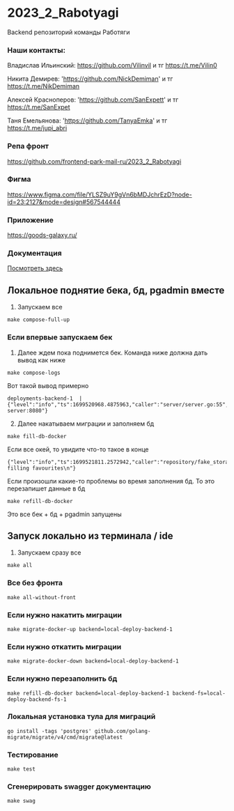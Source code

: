 # 2023_2_Rabotyagi
Backend репозиторий команды Работяги

### Наши контакты:

Владислав Ильинский: https://github.com/Vilinvil и тг https://t.me/Vilin0

Никита Демирев: 'https://github.com/NickDemiman' и тг https://t.me/NikDemiman

Алексей Красноперов: 'https://github.com/SanExpett' и тг https://t.me/SanExpet

Таня Емельянова: 'https://github.com/TanyaEmka' и тг https://t.me/jupi_abri

### Репа фронт
https://github.com/frontend-park-mail-ru/2023_2_Rabotyagi

### Фигма
https://www.figma.com/file/YLSZ9uY9gVn6bMDJchrEzD?node-id=23:2127&mode=design#567544444

### Приложение
https://goods-galaxy.ru/

### Документация
[Посмотреть здесь](docs/swagger.yaml)

## Локальное поднятие бека, бд, pgadmin вместе
1. Запускаем  все
```shell
make compose-full-up
```

### Если впервые запускаем бек
1. Далее ждем пока поднимется бек. Команда ниже должна дать вывод как ниже 
```shell
make compose-logs
```
Вот такой вывод примерно
```
deployments-backend-1  | {"level":"info","ts":1699520968.4875963,"caller":"server/server.go:55","msg":"Start server:8080"}
```
2. Далее накатываем миграции и заполняем бд
```shell
make fill-db-docker
```

Если все окей, то увидите что-то такое в конце
```
{"level":"info","ts":1699521811.2572942,"caller":"repository/fake_storage.go:305","msg":"end filling favourites\n"}
```
Если произошли какие-то проблемы во время заполнения бд. То это перезапишет данные в бд
```shell
make refill-db-docker
```

Это все бек + бд + pgadmin запущены
## Запуск локально из терминала / ide

1. Запускаем сразу все
```shell
make all
```
### Все без фронта 
```shell
make all-without-front
```

### Если нужно накатить миграции
```shell
make migrate-docker-up backend=local-deploy-backend-1
```
### Если нужно откатить миграции
```shell
make migrate-docker-down backend=local-deploy-backend-1
```
### Если нужно перезаполнить бд
```shell
make refill-db-docker backend=local-deploy-backend-1 backend-fs=local-deploy-backend-fs-1
```

### Локальная установка тула для миграций
```shell
go install -tags 'postgres' github.com/golang-migrate/migrate/v4/cmd/migrate@latest
```

### Тестирование
```shell
make test
```

### Сгенерировать swagger документацию
```shell
make swag
```

